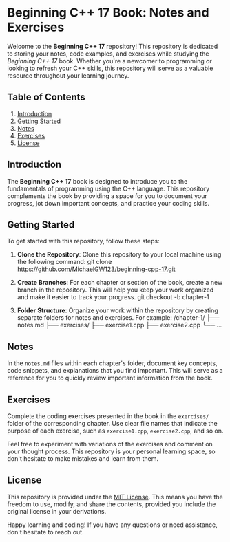 # Beginning C++ 17 Book: Notes and Exercises

Welcome to the **Beginning C++ 17** repository! This repository is dedicated to storing your notes, code examples, and exercises while studying the *Beginning C++ 17* book. Whether you're a newcomer to programming or looking to refresh your C++ skills, this repository will serve as a valuable resource throughout your learning journey.

## Table of Contents

1. [Introduction](#introduction)
2. [Getting Started](#getting-started)
3. [Notes](#notes)
4. [Exercises](#exercises)
5. [License](#license)

## Introduction

The **Beginning C++ 17** book is designed to introduce you to the fundamentals of programming using the C++ language. This repository complements the book by providing a space for you to document your progress, jot down important concepts, and practice your coding skills.

## Getting Started

To get started with this repository, follow these steps:

1. **Clone the Repository**: Clone this repository to your local machine using the following command:
git clone https://github.com/MichaelGW123/beginning-cpp-17.git

2. **Create Branches**: For each chapter or section of the book, create a new branch in the repository. This will help you keep your work organized and make it easier to track your progress.
git checkout -b chapter-1

3. **Folder Structure**: Organize your work within the repository by creating separate folders for notes and exercises. For example:
/chapter-1/
├── notes.md
├── exercises/
├── exercise1.cpp
├── exercise2.cpp
└── ...

## Notes

In the `notes.md` files within each chapter's folder, document key concepts, code snippets, and explanations that you find important. This will serve as a reference for you to quickly review important information from the book.

## Exercises

Complete the coding exercises presented in the book in the `exercises/` folder of the corresponding chapter. Use clear file names that indicate the purpose of each exercise, such as `exercise1.cpp`, `exercise2.cpp`, and so on.

Feel free to experiment with variations of the exercises and comment on your thought process. This repository is your personal learning space, so don't hesitate to make mistakes and learn from them.

## License

This repository is provided under the [MIT License](LICENSE). This means you have the freedom to use, modify, and share the contents, provided you include the original license in your derivations.

Happy learning and coding! If you have any questions or need assistance, don't hesitate to reach out.
